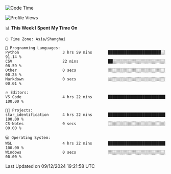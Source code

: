 <!--START_SECTION:waka-->
![Code Time](http://img.shields.io/badge/Code%20Time-2%2C138%20hrs%2034%20mins-blue)

![Profile Views](http://img.shields.io/badge/Profile%20Views-2-blue)

📊 **This Week I Spent My Time On** 

```text
🕑︎ Time Zone: Asia/Shanghai

💬 Programming Languages: 
Python                   3 hrs 59 mins       ███████████████████████░░   91.14 % 
CSV                      22 mins             ██░░░░░░░░░░░░░░░░░░░░░░░   08.59 % 
Other                    0 secs              ░░░░░░░░░░░░░░░░░░░░░░░░░   00.25 % 
Markdown                 0 secs              ░░░░░░░░░░░░░░░░░░░░░░░░░   00.01 % 

🔥 Editors: 
VS Code                  4 hrs 22 mins       █████████████████████████   100.00 % 

🐱‍💻 Projects: 
star_identification      4 hrs 22 mins       █████████████████████████   100.00 % 
CS-Notes                 0 secs              ░░░░░░░░░░░░░░░░░░░░░░░░░   00.00 % 

💻 Operating System: 
WSL                      4 hrs 22 mins       █████████████████████████   100.00 % 
Windows                  0 secs              ░░░░░░░░░░░░░░░░░░░░░░░░░   00.00 % 
```


 Last Updated on 09/12/2024 19:21:58 UTC
<!--END_SECTION:waka-->